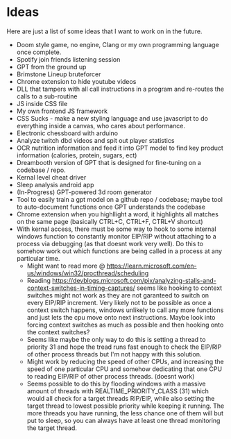 # Ideas 

Here are just a list of some ideas that I want to work on in the future. 

* Doom style game, no engine, Clang or my own programming language once complete.
* Spotify join friends listening session
* GPT from the ground up
* Brimstone Lineup bruteforcer
* Chrome extension to hide youtube videos
* DLL that tampers with all call instructions in a program and re-routes the calls to a sub-routine
* JS inside CSS file
* My own frontend JS framework
* CSS Sucks - make a new styling language and use javascript to do everything inside a canvas, who cares about performance.
* Electronic chessboard with arduino
* Analyze twitch dbd videos and spit out player statistics
* OCR nutrition information and feed it into GPT model to find key product information (calories, protein, sugars, ect)
* Dreambooth version of GPT that is designed for fine-tuning on a codebase / repo.
* Kernal level cheat driver 
* Sleep analysis android app
* (In-Progress) GPT-powered 3d room generator
* Tool to easily train a gpt model on a github repo / codebase; maybe tool to auto-document functions once GPT understands the codebase
* Chrome extension when you highllight a word, it highlights all matches on the same page (basically CTRL+C, CTRL+F, CTRL+V shortcut)
* With kernal access, there must be some way to hook to some internal windows function to constantly monitor EIP/RIP without attaching to a process via debugging (as that doesnt work very well). Do this to somehow work out which functions are being called in a process at any particular time.
  * Might want to read more @ https://learn.microsoft.com/en-us/windows/win32/procthread/scheduling
  * Reading https://devblogs.microsoft.com/pix/analyzing-stalls-and-context-switches-in-timing-captures/ seems like hooking to context switches might not work as they are not garanteed to switch on every EIP/RIP increment. Very likely not to be possible as once a context switch happens, windows unlikely to call any more functions and just lets the cpu move onto next instructions. Maybe look into forcing context switches as much as possible and then hooking onto the context switches?
  * Seems like maybe the only way to do this is setting a thread to priority 31 and hope the tread runs fast enough to check the EIP/RIP of other process threads but I'm not happy with this solution. 
  * Might work by reducing the speed of other CPUs, and increasing the speed of one particular CPU and somehow dedicating that one CPU to reading EIP/RIP of other process threads. (doesnt work) 
  * Seems possible to do this by flooding windows with a massive amount of threads with REALTIME_PRIORITY_CLASS (31) which would all check for a target threads RIP/EIP, while also setting the target thread to lowest possible priority while keeping it running. The more threads you have running, the less chance one of them will but put to sleep, so you can always have at least one thread monitoring the target thread.
